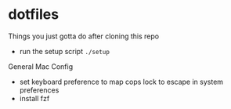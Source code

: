 # dotfiles

Things you just gotta do after cloning this repo
- run the setup script
`./setup`

General Mac Config
- set keyboard preference to map cops lock to escape in system preferences
- install fzf
